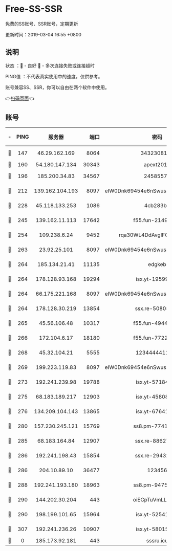 # Free-SS-SSR

免费的SS账号、SSR账号，定期更新

更新时间：2019-03-04 16:55 +0800

## 说明

状态     ：🙂 - 良好 🙁 - 多次连接失败或连接超时

PING值   ：不代表真实使用中的速度，仅供参考。

账号兼容SS、SSR，你可以自由在两个软件中使用。

👉[扫码页面](https://liesauer.github.io/free-ss-ssr.github.io/)👈

## 账号

|-|PING|服务器|端口|密码|加密方式|区域|
|:----:|:----:|:-----:|-----:|:----:|:----:|:----:|
|🙂|147|46.29.162.169|8064|3432308177|aes-256-cfb|RU|
|🙂|160|54.180.147.134|30343|apext2019|chacha20|KR|
|🙂|196|185.200.34.83|34567|24585575|aes-256-cfb|US|
|🙂|212|139.162.104.193|8097|eIW0Dnk69454e6nSwuspv9DmS201tQ0D|aes-256-cfb|JP|
|🙂|228|45.118.133.253|1086|4cb283b8|aes-256-cfb|SG|
|🙂|245|139.162.11.113|17642|f55.fun-21493744|aes-256-cfb|SG|
|🙂|254|109.238.6.24|9452|rqa30WL4DdAvgIFG6Fs3znzTa|aes-256-cfb|FR|
|🙂|263|23.92.25.101|8097|eIW0Dnk69454e6nSwuspv9DmS201tQ0D|aes-256-cfb|US|
|🙂|264|185.134.21.41|11135|edgkeb|aes-256-cfb|GB|
|🙂|264|178.128.93.168|19294|isx.yt-19599027|aes-256-cfb|SG|
|🙂|264|66.175.221.168|8097|eIW0Dnk69454e6nSwuspv9DmS201tQ0D|aes-256-cfb|US|
|🙂|264|178.128.30.219|13854|ssx.re-50805835|aes-256-cfb|SG|
|🙂|265|45.56.106.48|10317|f55.fun-49448952|aes-256-cfb|US|
|🙂|266|172.104.6.17|18180|f55.fun-77228320|aes-256-cfb|US|
|🙂|268|45.32.104.21|5555|1234444411111|aes-256-cfb|SG|
|🙂|269|199.223.119.83|8097|eIW0Dnk69454e6nSwuspv9DmS201tQ0D|aes-256-cfb|US|
|🙂|273|192.241.239.98|19788|isx.yt-57184627|aes-256-cfb|US|
|🙂|275|68.183.189.217|12903|isx.yt-45808180|aes-256-cfb|SG|
|🙂|276|134.209.104.143|13865|isx.yt-67641153|aes-256-cfb|SG|
|🙂|280|157.230.245.121|15769|ss8.pm-77417708|aes-256-cfb|SG|
|🙂|285|68.183.164.84|12907|ssx.re-88627570|aes-256-cfb|US|
|🙂|286|192.241.198.43|15854|ssx.re-29432416|aes-256-cfb|US|
|🙂|286|204.10.89.10|36477|123456|aes-256-cfb|US|
|🙂|288|192.241.193.180|18963|ss8.pm-94752333|aes-256-cfb|US|
|🙂|290|144.202.30.204|443|oiECpTuVmLLxk4Ts|aes-256-cfb|US|
|🙂|290|198.199.101.65|15964|isx.yt-52541316|aes-256-cfb|US|
|🙂|307|192.241.236.26|10907|isx.yt-58015517|aes-256-cfb|US|
|🙁|0|185.173.92.181|443|sssru.icu|rc4-md5|RU|
